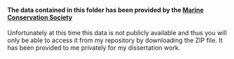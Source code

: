 #### The data contained in this folder has been provided by the [Marine Conservation Society](https://www.mcsuk.org/) 

Unfortunately at this time this data is not publicly available and thus you will only be able to access it from my repository by downloading the ZIP file. It has been provided to me privately for my dissertation work.
